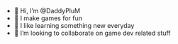 - 👋 Hi, I’m @DaddyPluM
- 👀 I make games for fun
- 🌱 I like learning something new everyday
- 💞️ I’m looking to collaborate on game dev related stuff

<!---
DaddyPluM/DaddyPluM is a ✨ special ✨ repository because its `README.md` (this file) appears on your GitHub profile.
You can click the Preview link to take a look at your changes.
--->
